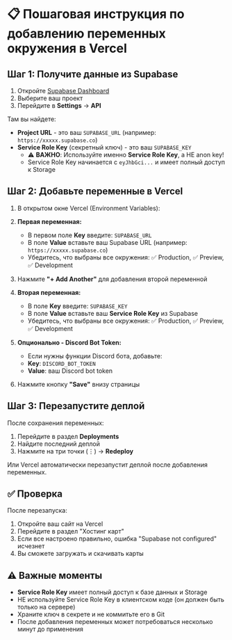 # 📋 Пошаговая инструкция по добавлению переменных окружения в Vercel

## Шаг 1: Получите данные из Supabase

1. Откройте [Supabase Dashboard](https://app.supabase.com)
2. Выберите ваш проект
3. Перейдите в **Settings** → **API**

Там вы найдете:
- **Project URL** - это ваш `SUPABASE_URL` (например: `https://xxxxx.supabase.co`)
- **Service Role Key** (секретный ключ) - это ваш `SUPABASE_KEY`
  - ⚠️ **ВАЖНО**: Используйте именно **Service Role Key**, а НЕ anon key!
  - Service Role Key начинается с `eyJhbGci...` и имеет полный доступ к Storage

## Шаг 2: Добавьте переменные в Vercel

1. В открытом окне Vercel (Environment Variables):

2. **Первая переменная:**
   - В первом поле **Key** введите: `SUPABASE_URL`
   - В поле **Value** вставьте ваш Supabase URL (например: `https://xxxxx.supabase.co`)
   - Убедитесь, что выбраны все окружения: ✅ Production, ✅ Preview, ✅ Development

3. Нажмите **"+ Add Another"** для добавления второй переменной

4. **Вторая переменная:**
   - В поле **Key** введите: `SUPABASE_KEY`
   - В поле **Value** вставьте ваш **Service Role Key** из Supabase
   - Убедитесь, что выбраны все окружения: ✅ Production, ✅ Preview, ✅ Development

5. **Опционально - Discord Bot Token:**
   - Если нужны функции Discord бота, добавьте:
   - **Key**: `DISCORD_BOT_TOKEN`
   - **Value**: ваш Discord bot token

6. Нажмите кнопку **"Save"** внизу страницы

## Шаг 3: Перезапустите деплой

После сохранения переменных:
1. Перейдите в раздел **Deployments**
2. Найдите последний деплой
3. Нажмите на три точки (⋮) → **Redeploy**

Или Vercel автоматически перезапустит деплой после добавления переменных.

## ✅ Проверка

После перезапуска:
1. Откройте ваш сайт на Vercel
2. Перейдите в раздел "Хостинг карт"
3. Если все настроено правильно, ошибка "Supabase not configured" исчезнет
4. Вы сможете загружать и скачивать карты

## ⚠️ Важные моменты

- **Service Role Key** имеет полный доступ к базе данных и Storage
- НЕ используйте Service Role Key в клиентском коде (он должен быть только на сервере)
- Храните ключ в секрете и не коммитьте его в Git
- После добавления переменных может потребоваться несколько минут до применения

